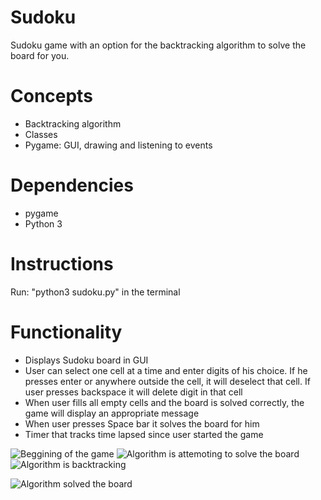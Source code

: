 # Sudoku
Sudoku game with an option for the backtracking algorithm to solve the board for you.

# Concepts
* Backtracking algorithm
* Classes
* Pygame: GUI, drawing and listening to events

# Dependencies
* pygame
* Python 3

# Instructions
Run: "python3 sudoku.py" in the terminal


# Functionality
* Displays Sudoku board in GUI
* User can select one cell at a time and enter digits of his choice. If he presses 
enter or anywhere outside the cell, it will deselect that cell. If user presses 
backspace it will delete digit in that cell
* When user fills all empty cells and the board is solved correctly, the game will 
display an appropriate message
* When user presses Space bar it solves the board for him
* Timer that tracks time lapsed since user started the game

![Beggining of the game](https://user-images.githubusercontent.com/7826894/170151510-aa2ea65e-1ef3-4c06-a5c5-53cd72c3f7be.png) 
![Algorithm is attemoting to solve the board](https://user-images.githubusercontent.com/7826894/170151516-6aa5d1fc-36d2-4e09-a8ec-f0030334df69.png)
![Algorithm is backtracking](https://user-images.githubusercontent.com/7826894/170151525-4c3b67a4-d52c-4943-aad1-aed02b79f2df.png)

![Algorithm solved the board](https://user-images.githubusercontent.com/7826894/170151532-d37c1fe1-44e8-4e6d-8728-581a7efabc64.png)
